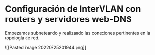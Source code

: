 # Configuración de InterVLAN con routers y servidores web-DNS


Empezamos subneteando y realizando las conexiones pertinentes en la topología de red.

![[Pasted image 20220725201944.png]]

